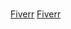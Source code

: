###
[Fiverr](https://img.shields.io/static/v1?label=%20&message=Fiverr&color=success&style=flat)
[Fiverr](https://www.fiverr.com/silensteam?up_rollout=true)

<!--
**Voidoffi/Voidoffi** is a ✨ _special_ ✨ repository because its `README.md` (this file) appears on your GitHub profile.

Here are some ideas to get you started:

- 🔭 I’m currently working on ...
- 🌱 I’m currently learning ...
- 👯 I’m looking to collaborate on ...
- 🤔 I’m looking for help with ...
- 💬 Ask me about ...
- 📫 How to reach me: ...
- 😄 Pronouns: ...
- ⚡ Fun fact: ...
-->
